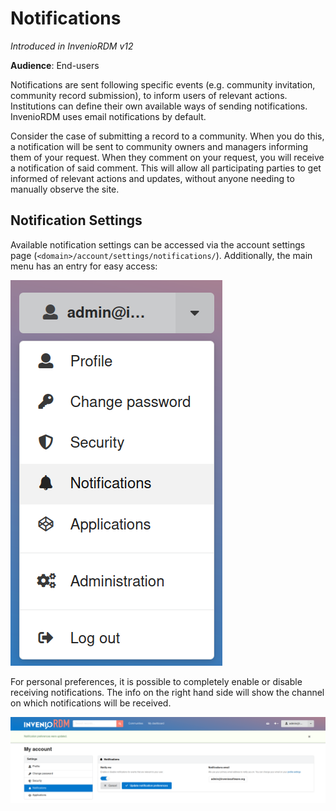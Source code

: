 # Notifications

_Introduced in InvenioRDM v12_

**Audience**: End-users

Notifications are sent following specific events (e.g. community invitation, community record submission), to inform users of relevant actions. Institutions can define their own available ways of sending notifications. InvenioRDM uses email notifications by default.

Consider the case of submitting a record to a community. When you do this, a notification will be sent to community owners and managers informing them of your request. When they comment on your request, you will receive a notification of said comment. This will allow all participating parties to get informed of relevant actions and updates, without anyone needing to manually observe the site.

## Notification Settings

Available notification settings can be accessed via the account settings page (`<domain>/account/settings/notifications/`). Additionally, the main menu has an entry for easy access:

![Notifications Setting Menu Entry](./imgs/notifications/menu.png "Notification Settings Menu Entry")

For personal preferences, it is possible to completely enable or disable receiving notifications. The info on the right hand side will show the channel on which notifications will be received.

![Notifications Setting Page](./imgs/notifications/settings.png "Notification Settings Page")
